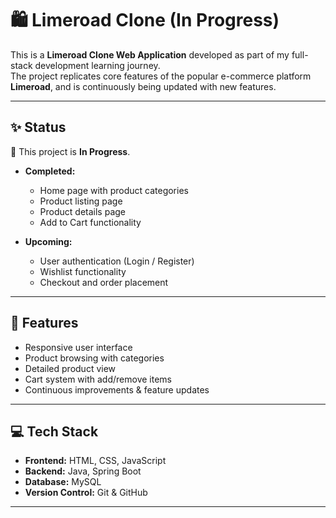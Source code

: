 # 🛍️ Limeroad Clone (In Progress)

This is a **Limeroad Clone Web Application** developed as part of my full-stack development learning journey.  
The project replicates core features of the popular e-commerce platform **Limeroad**, and is continuously being updated with new features.

---

## ✨ Status
🚧 This project is **In Progress**.  

- **Completed:**  
  - Home page with product categories  
  - Product listing page  
  - Product details page  
  - Add to Cart functionality  

- **Upcoming:**  
  - User authentication (Login / Register)  
  - Wishlist functionality  
  - Checkout and order placement  

---

## 🚀 Features
- Responsive user interface  
- Product browsing with categories  
- Detailed product view  
- Cart system with add/remove items  
- Continuous improvements & feature updates  

---

## 💻 Tech Stack
- **Frontend:** HTML, CSS, JavaScript  
- **Backend:** Java, Spring Boot  
- **Database:** MySQL  
- **Version Control:** Git & GitHub  

---
